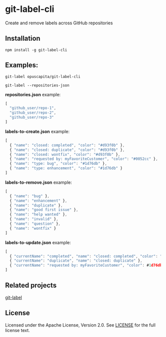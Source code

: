 # git-label-cli

Create and remove labels across GitHub repositories

## Installation

`npm install -g git-label-cli`

## Examples:

`git-label opuscapita/git-label-cli`

`git-label --repositories-json`

**repositories.json** example:

```js
[
  "github_user/repo-1",
  "github_user/repo-2",
  "github_user/repo-3"
]
```

**labels-to-create.json** example:

```js
[
  { "name": "closed: completed", "color": "#d93f0b" },
  { "name": "closed: duplicate", "color": "#d93f0b" },
  { "name": "closed: wontfix", "color": "#d93f0b" },
  { "name": "requested by: myFavoriteCustomer", "color": "#0052cc" },
  { "name": "type: bug", "color": "#1d76db" },
  { "name": "type: enhancement", "color": "#1d76db" }
]
```

**labels-to-remove.json** example:

```js
[
  { "name": "bug" },
  { "name": "enhancement" },
  { "name": "duplicate" },
  { "name": "good first issue" },
  { "name": "help wanted" },
  { "name": "invalid" },
  { "name": "question" },
  { "name": "wontfix" }
]
```

**labels-to-update.json** example:

```js
[
  { "currentName": "completed", "name": "closed: completed", "color": "#d93f0b" },
  { "currentName": "duplicate", "name": "closed: duplicate" },
  { "currentName": "requested by: myFavoriteCustomer", "color": #1d76db" }
]
```

## Related projects

[git-label](https://github.com/jasonbellamy/git-label)

## License

Licensed under the Apache License, Version 2.0. See [LICENSE](./LICENSE) for the full license text.
